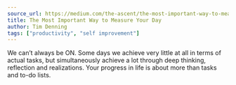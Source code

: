 ```yaml
---
source_url: https://medium.com/the-ascent/the-most-important-way-to-measure-your-day-e43a8a042b63
title: The Most Important Way to Measure Your Day
author: Tim Denning
tags: ["productivity", "self improvement"]
---
```


We can’t always be ON. Some days we achieve very little at all in terms of actual tasks, but simultaneously achieve a lot through deep thinking, reflection and realizations. Your progress in life is about more than tasks and to-do lists.
